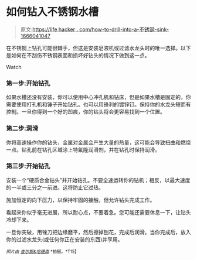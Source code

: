 # 如何钻入不锈钢水槽

> 原文:[https://life hacker . com/how-to-drill-into-a-不锈钢-sink-1666041047](https://lifehacker.com/how-to-drill-into-a-stainless-steel-sink-1666041047)

在不锈钢上钻孔可能很棘手，但这是安装皂液机或过滤水龙头时的唯一选择。以下是如何在不刮伤不锈钢表面和损坏好钻头的情况下做到这一点。

Watch

### **第一步:开始钻孔**

如果水槽还没有安装，你可以使用中心冲孔机和钻床，但是如果水槽是固定的，你需要使用打孔机和锤子开始钻孔。也可以用锋利的镀锌钉。保持你的水龙头短而有控制。一旦你得到一个好的凹痕，你的钻头将会更容易找到一个位置。

### **第二步:润滑**

你将高速操作你的钻头，金属对金属会产生大量的热量，这可能会导致扭曲和燃烧一点。钻孔前在钻孔区域涂上特氟隆润滑剂，并在钻孔时保持润滑。

### **第三步:开始钻孔**

安装一个“硬质合金钻头”并开始钻孔。不要全速运转你的钻机；相反，以最大速度的一半或三分之一前进。这将防止它过热。

施加恒定的向下压力，以保持牢固的接触，但允许钻头完成工作。

看起来你似乎毫无进展，所以耐心点，不要着急。您可能还需要休息一下，让钻头冷却下来。

一旦你突破，用锉刀把边缘磨平，然后擦掉刨花，完成后润滑。当你完成后，放入你的过滤水龙头(或任何你正在安装的东西)并享用。

<small>*照片由*</small> [<small>*查尔斯&哈德森*</small>](http://charlesandhudson.com) <small>*拍摄。*T15】</small>